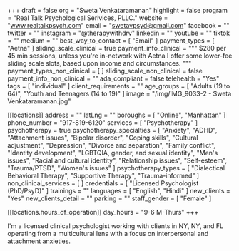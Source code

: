 +++
draft = false
org = "Sweta Venkataramanan"
highlight = false
program = "Real Talk Psychological Serivices, PLLC."
website = "www.realtalkpsych.com"
email = "swetavpsyd@gmail.com"
facebook = ""
twitter = ""
instagram = "@therapywithdrv"
linkedin = ""
youtube = ""
tiktok = ""
medium = ""
best_way_to_contact = [ "Email" ]
payment_types = [ "Aetna" ]
sliding_scale_clinical = true
payment_info_clinical = """
$280 per 45 min sessions, unless you're in-network with Aetna
I offer some lower-fee sliding scale slots, based upon income and circumstances. """
payment_types_non_clinical = [ ]
sliding_scale_non_clinical = false
payment_info_non_clinical = ""
ada_compliant = false
telehealth = "Yes"
tags = [ "individual" ]
client_requirements = ""
age_groups = [ "Adults (19 to 64)", "Youth and Teenagers (14 to 19)" ]
image = "/img/IMG_9033-2 - Sweta Venkataramanan.jpg"

[[locations]]
address = ""
latLng = ""
boroughs = [ "Online", "Manhattan" ]
phone_number = "917-819-6120"
services = [ "Psychotherapy" ]
psychotherapy = true
psychotherapy_specialties = [
  "Anxiety",
  "ADHD",
  "Attachment issues",
  "Bipolar disorder",
  "Coping skills",
  "Cultural adjustment",
  "Depression",
  "Divorce and separation",
  "Family conflict",
  "Identity development",
  "LGBTQIA, gender, and sexual identity",
  "Men's issues",
  "Racial and cultural identity",
  "Relationship issues",
  "Self-esteem",
  "Trauma/PTSD",
  "Women's issues"
]
psychotherapy_types = [
  "Dialectical Behavioral Therapy",
  "Supportive Therapy",
  "Trauma-informed"
]
non_clinical_services = [ ]
credentials = [ "Licensed Psychologist (PhD/PsyD)" ]
trainings = ""
languages = [ "English", "Hindi" ]
new_clients = "Yes"
new_clients_detail = ""
parking = ""
staff_gender = [ "Female" ]

  [[locations.hours_of_operation]]
  day_hours = "9-6 M-Thurs"
+++


I'm a licensed clinical psychologist working with clients in NY, NY, and FL operating from a multicultural lens with a focus on interpersonal and attachment anxieties.
